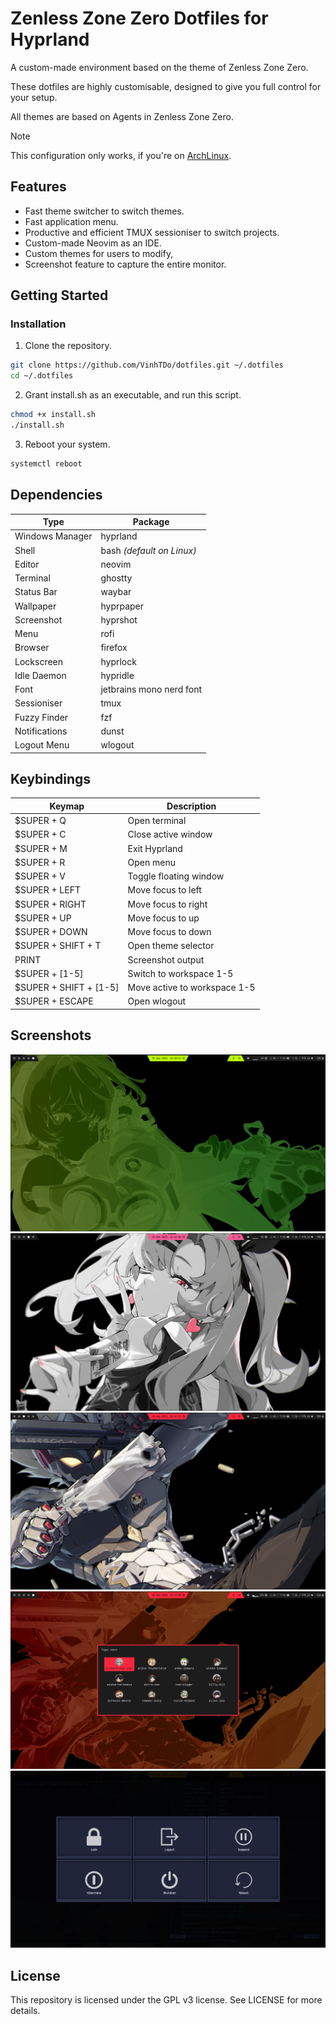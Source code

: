 # Zenless Zone Zero Dotfiles for Hyprland
A custom-made environment based on the theme of Zenless Zone Zero.

These dotfiles are highly customisable, designed to give you full control
for your setup.

All themes are based on Agents in Zenless Zone Zero.

> [!NOTE]
> This configuration only works, if you're on [ArchLinux](https://archlinux.org/).

## Features
* Fast theme switcher to switch themes.
* Fast application menu.
* Productive and efficient TMUX sessioniser to switch projects.
* Custom-made Neovim as an IDE.
* Custom themes for users to modify,
* Screenshot feature to capture the entire monitor.

## Getting Started
### Installation
1. Clone the repository.
```sh
git clone https://github.com/VinhTDo/dotfiles.git ~/.dotfiles
cd ~/.dotfiles
```
2. Grant install.sh as an executable, and run this script.
```sh
chmod +x install.sh
./install.sh
```
3. Reboot your system.
```sh
systemctl reboot
```

## Dependencies
| Type | Package |
| -------------- | --------------- |
| Windows Manager | hyprland |
| Shell | bash *(default on Linux)* |
| Editor | neovim |
| Terminal | ghostty |
| Status Bar | waybar |
| Wallpaper | hyprpaper |
| Screenshot | hyprshot |
| Menu | rofi |
| Browser | firefox |
| Lockscreen | hyprlock |
| Idle Daemon | hypridle |
| Font | jetbrains mono nerd font |
| Sessioniser | tmux |
| Fuzzy Finder | fzf |
| Notifications | dunst |
| Logout Menu | wlogout |

## Keybindings
| Keymap | Description |
| -------------- | --------------- |
| $SUPER + Q | Open terminal |
| $SUPER + C | Close active window |
| $SUPER + M | Exit Hyprland |
| $SUPER + R | Open menu |
| $SUPER + V | Toggle floating window |
| $SUPER + LEFT | Move focus to left |
| $SUPER + RIGHT | Move focus to right |
| $SUPER + UP | Move focus to up |
| $SUPER + DOWN | Move focus to down |
| $SUPER + SHIFT + T | Open theme selector |
| PRINT | Screenshot output |
| $SUPER + [1-5] | Switch to workspace 1-5 |
| $SUPER + SHIFT + [1-5] | Move active to workspace 1-5 |
| $SUPER + ESCAPE | Open wlogout |

## Screenshots
![Screenshot 01](./misc/screenshots/screenshot-01.png "screenshot-01.png")
![Screenshot 02](./misc/screenshots/screenshot-02.png "screenshot-02.png")
![Screenshot 03](./misc/screenshots/screenshot-03.png "screenshot-03.png")
![Screenshot 04](./misc/screenshots/screenshot-04.png "screenshot-04.png")
![Screenshot 05](./misc/screenshots/screenshot-05.png "screenshot-05.png")

## License
This repository is licensed under the GPL v3 license.
See LICENSE for more details.
